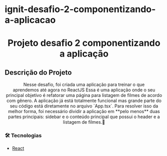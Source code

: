 # ignit-desafio-2-componentizando-a-aplicacao

<h1 align="center">Projeto desafio 2 componentizando a aplicação </h1>

## Descrição do Projeto
<p align="center">Nesse desafio, foi criada uma aplicação para treinar o que aprendemos até agora no ReactJS
Essa é uma aplicação onde o seu principal objetivo é refatorar uma página para listagem de filmes de acordo com gênero. 
A aplicação já está totalmente funcional mas grande parte do seu código está diretamente no arquivo `App.tsx`. Para resolver isso da melhor forma, foi necessário dividir a aplicação em **pelo menos** duas partes principais: sidebar e o conteúdo principal que possui o header e a listagem de filmes.🚀</p>

### 🛠 Tecnologias 
- [React](https://pt-br.reactjs.org/)
